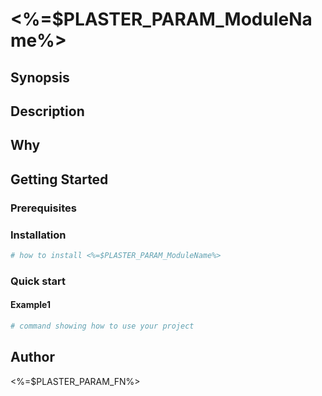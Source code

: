 # <%=$PLASTER_PARAM_ModuleName%>

## Synopsis

<!-- Enter a synopsis -->

## Description

<!-- Enter a description -->

## Why

<!-- Short reason you created the project -->

## Getting Started

### Prerequisites

<!-- list any prerequisites -->

### Installation

```powershell
# how to install <%=$PLASTER_PARAM_ModuleName%>

```

### Quick start

#### Example1

```powershell
# command showing how to use your project

```

## Author

<%=$PLASTER_PARAM_FN%>
